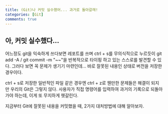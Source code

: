 ```yaml
---
title: (Git)나 커밋 실수했어... 과거로 돌아갈래!
categories: [Git]
comments: true
---
```


## 아, 커밋 실수했다...
어느정도 git을 익숙하게 쓰다보면 레포트를 쓰며 ctrl + s를 무의식적으로 누르듯이 git add -A / git commit -m "~~"을 반복적으로 타이핑 하고 있는 스스로를 발견할 수 있다. 그러다 보면 꼭 문제가 생기기 마련인데... 바로 잘못된 내용인 상태로 버전을 저장한 경우이다.

ctrl + s로 저장한 일반적인 파일 같은 경우엔 ctrl + z로 웬만한 문제들은 해결이 되지만 우리의 Git은 그렇지 않다. 사용자가 직접 명령어를 입력하여 과거의 기록으로 되돌아가야 하는데, 이게 또 무지하게 헷갈린다.

지금부터 Git에 잘못된 내용을 커밋했을 때, 2가지 대처방법에 대해 알아보자.




